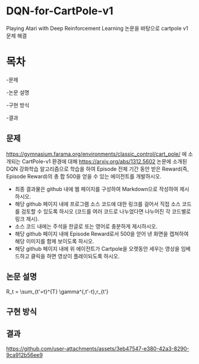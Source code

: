 # DQN-for-CartPole-v1
Playing Atari with Deep Reinforcement Learning 논문을 바탕으로 cartpole v1 문제 해결

# 목차
  -문제
  
  -논문 설명
  
  -구현 방식
  
  -결과

## 문제
https://gymnasium.farama.org/environments/classic_control/cart_pole/ 에 소개되는  CartPole-v1 환경에 대해  https://arxiv.org/abs/1312.5602 논문에 소개된  DQN 강화학습 알고리즘으로 학습을 하여
Episode 전체 기간 동안 받은 Reward(즉, Episode Reward)의 총 합 500을 얻을 수 있는 에이전트를 개발하시오.
- 최종 결과물은 github 내에 웹 페이지를 구성하여 Markdown으로 작성하여 제시하시오.
- 해당 github 페이지 내에 프로그램 소스 코드에 대한 링크를 걸어서 직접 소스 코드를 검토할 수 있도록 하시오 (코드를 여러 코드로 나누었다면 나누어진 각 코드별로 링크 제시).
- 소스 코드 내에는 주석을 한글로 또는 영어로 충분하게 제시하시오.
- 해당 github 페이지 내에 Episode Reward로서 500을 얻어 낸 화면을 캡쳐하여 해당 이미지를 함께 보이도록 하시오.
- 해당 github 페이지 내에 위 에이전트가  Cartpole을 오랫동안 세우는 영상을 임베드하고 클릭을 하면 영상이 플레이되도록 하시오.

## 논문 설명

R_t = \sum_{t'=t}^{T} \gamma^{\,t'-t}\,r_{t'}

## 구현 방식

## 결과

https://github.com/user-attachments/assets/3eb47547-e380-42a3-8290-9ca912b56ee9

